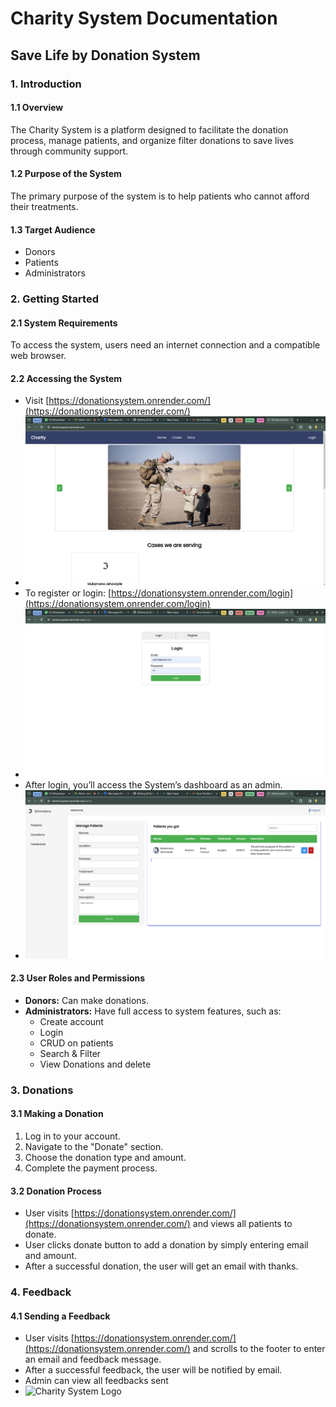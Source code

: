 # Charity System Documentation

## Save Life by Donation System

### 1. Introduction

#### 1.1 Overview

The Charity System is a platform designed to facilitate the donation process, manage patients, and organize filter donations to save lives through community support.

#### 1.2 Purpose of the System

The primary purpose of the system is to help patients who cannot afford their treatments.

#### 1.3 Target Audience

- Donors
- Patients
- Administrators

### 2. Getting Started

#### 2.1 System Requirements

To access the system, users need an internet connection and a compatible web browser.

#### 2.2 Accessing the System

- Visit [https://donationsystem.onrender.com/](https://donationsystem.onrender.com/)
- ![Charity System Logo](./src/main/resources/static/images/img.png)
- To register or login: [https://donationsystem.onrender.com/login](https://donationsystem.onrender.com/login)
- ![Charity System Logo](./src/main/resources/static/images/login.png)
- After login, you’ll access the System’s dashboard as an admin.
- ![Charity System Logo](./src/main/resources/static/images/patients.png)

#### 2.3 User Roles and Permissions

- **Donors:** Can make donations.
- **Administrators:** Have full access to system features, such as:
  - Create account
  - Login
  - CRUD on patients
  - Search & Filter
  - View Donations and delete

### 3. Donations

#### 3.1 Making a Donation

1. Log in to your account.
2. Navigate to the "Donate" section.
3. Choose the donation type and amount.
4. Complete the payment process.

#### 3.2 Donation Process

- User visits [https://donationsystem.onrender.com/](https://donationsystem.onrender.com/) and views all patients to donate.
- User clicks donate button to add a donation by simply entering email and amount.
- After a successful donation, the user will get an email with thanks.

### 4. Feedback

#### 4.1 Sending a Feedback

- User visits [https://donationsystem.onrender.com/](https://donationsystem.onrender.com/) and scrolls to the footer to enter an email and feedback message.
- After a successful feedback, the user will be notified by email.
- Admin can view all feedbacks sent
- ![Charity System Logo](./src/main/resources/static/images/feedback.png)
